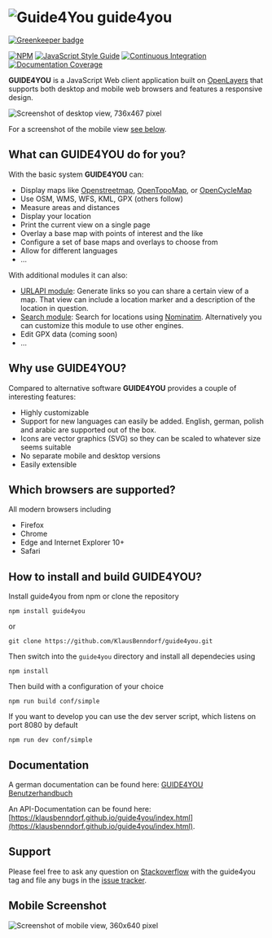 # ![Guide4You](https://github.com/KlausBenndorf/guide4you/raw/master/images/g4u-logo.png) guide4you

[![Greenkeeper badge](https://badges.greenkeeper.io/KlausBenndorf/guide4you.svg)](https://greenkeeper.io/)

[![NPM](https://nodei.co/npm/guide4you.png?mini=true)](https://npmjs.org/package/guide4you)
[![JavaScript Style Guide](https://img.shields.io/badge/code%20style-standard-brightgreen.svg)](http://standardjs.com/)
[![Continuous Integration](https://travis-ci.org/KlausBenndorf/guide4you.svg?branch=master)](https://travis-ci.org/KlausBenndorf/guide4you)
[![Documentation Coverage](http://klausbenndorf.github.io/guide4you/badge.svg)](http://klausbenndorf.github.io/guide4you/index.html)

**GUIDE4YOU** is a JavaScript Web client application built on [OpenLayers](http://openlayers.org)
that supports both desktop and mobile web browsers and features a responsive design.

![Screenshot of desktop view, 736x467 pixel](https://github.com/KlausBenndorf/guide4you/raw/master/images/screenshots/desktop-736-467.png "Screenshot of desktop view, 736x467 pixel")

For a screenshot of the mobile view [see below](#mobile-screenshot).

## What can GUIDE4YOU do for you?

With the basic system **GUIDE4YOU** can:

* Display maps like [Openstreetmap](https://openstreetmap.org), [OpenTopoMap](https://opentopomap.org), or [OpenCycleMap](http://www.thunderforest.com/maps/opencyclemap/)
* Use OSM, WMS, WFS, KML, GPX (others follow)
* Measure areas and distances
* Display your location
* Print the current view on a single page
* Overlay a base map with points of interest and the like
* Configure a set of base maps and overlays to choose from
* Allow for different languages
* &hellip;

With additional modules it can also:

* [URLAPI module](https://github.com/KlausBenndorf/guide4you-module-urlapi): Generate links so you can share a certain view of a map. That view can include a location marker and a description of the location in question.
* [Search module](https://github.com/KlausBenndorf/guide4you-module-search): Search for locations using [Nominatim](https://nominatim.openstreetmap.org/). Alternatively you can customize this module to use other engines.
* Edit GPX data (coming soon)
* &hellip;

## Why use GUIDE4YOU?

Compared to alternative software **GUIDE4YOU** provides a couple of interesting features:

* Highly customizable
* Support for new languages can easily be added. English, german, polish and arabic are supported out of the box.
* Icons are vector graphics (SVG) so they can be scaled to whatever size seems suitable
* No separate mobile and desktop versions
* Easily extensible

## Which browsers are supported?

All modern browsers including
* Firefox
* Chrome
* Edge and Internet Explorer 10+
* Safari

## How to install and build GUIDE4YOU?

Install guide4you from npm or clone the repository

```
npm install guide4you
```
or
```
git clone https://github.com/KlausBenndorf/guide4you.git
```

Then switch into the `guide4you` directory and install all dependecies using

```
npm install
```

Then build with a configuration of your choice

```
npm run build conf/simple
```

If you want to develop you can use the dev server script, which listens on port 8080 by default

```
npm run dev conf/simple
```

## Documentation

A german documentation can be found here: [GUIDE4YOU Benutzerhandbuch](https://github.com/KlausBenndorf/guide4you/wiki/GUIDE4YOU-Benutzerhandbuch)

An API-Documentation can be found here: [https://klausbenndorf.github.io/guide4you/index.html](https://klausbenndorf.github.io/guide4you/index.html).

## Support

Please feel free to ask any question on [Stackoverflow](https://stackoverflow.com) with the guide4you tag and file any bugs in the [issue tracker](https://github.com/KlausBenndorf/guide4you/issues).

## <a name="mobile-screenshot"></a>Mobile Screenshot

![Screenshot of mobile view, 360x640 pixel](https://github.com/KlausBenndorf/guide4you/raw/master/images/screenshots/mobile-360-640.png "Screenshot of mobile view, 360x640 pixel")
